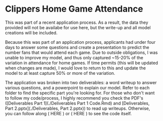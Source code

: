 # Clippers Home Game Attendance
This was part of a recent application process. As a result, the data they provided will not be availabe for use here, but the write-up and all model creations will be included.

Because this was part of an application process, applicants had under four days to answer some questions and create a presentation to predict the number fans that would attend each game. Due to outside obligations, I was unable to improve my model, and thus only captured ~15-20% of the variation in attendance for home games. If time permits (this will be updated when changes are made), I would love to return to this and update the model to at least capture 50% or more of the variation.

The application was broken into two deliverables: a word writeup to answer various questions, and a powerpoint to explain our model. Refer to each folder to find the specific part you're looking for. For those who don't want to follow my code/process, I highly recommend you check the PDF's ([Deliverables Part 1](./Deliverables Part 1 Code.Rmd) and [Deliverables, Part 2.pptx](./Deliverables, Part 2.pptx)) to read up writeups. Otherwise, you can follow along ( HERE ) or ( HERE ) to see the code itself.

